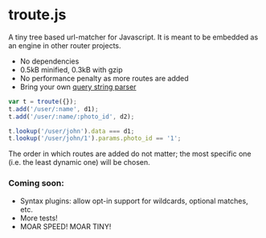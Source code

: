 # troute.js

A tiny tree based url-matcher for Javascript. It is meant to be
embedded as an engine in other router projects.

 - No dependencies
 - 0.5kB minified, 0.3kB with gzip
 - No performance penalty as more routes are added
 - Bring your own [query string parser](https://github.com/component/querystring)

```js
var t = troute({});
t.add('/user/:name', d1);
t.add('/user/:name/:photo_id', d2);

t.lookup('/user/john').data === d1;
t.lookup('/user/john/1').params.photo_id == '1';
```

The order in which routes are added do not matter; the most
specific one (i.e. the least dynamic one) will be chosen.

### Coming soon:

 - Syntax plugins: allow opt-in support for wildcards,
   optional matches, etc.
 - More tests!
 - MOAR SPEED! MOAR TINY!
